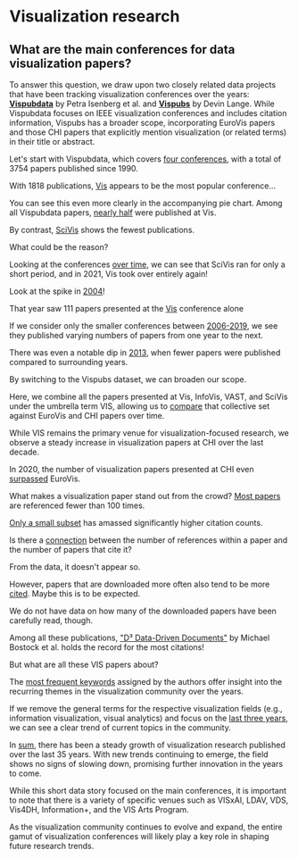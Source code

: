 # Visualization research

## What are the main conferences for data visualization papers?

To answer this question, we draw upon two closely related data projects that have been tracking visualization conferences over the years: **<a href="https://sites.google.com/site/vispubdata/home">Vispubdata</a>** by Petra Isenberg et al. and **<a href="https://vispubs.com/">Vispubs</a>** by Devin Lange. While Vispubdata focuses on IEEE visualization conferences and includes citation information, Vispubs has a broader scope, incorporating EuroVis papers and those CHI papers that explicitly mention visualization (or related terms) in their title or abstract.

Let's start with Vispubdata, which covers [four conferences](vis/#IEEEvis_countPerConf&col=%23FF00D3&yax=0;2000&line=&ann=&high=), with a total of 3754 papers published since 1990.


With 1818 publications, [Vis](vis/#IEEEvis_countPerConf&col=%23FF00D3&yax=0;2000&line=InfoVis;0.7;Vis;0.8;1898.1;0;1841.1;0&ann=VAST%3B0%3B1866.6%3B0%3B1818&high=Vis;1818) appears to be the most popular conference...


You can see this even more clearly in the accompanying pie chart. Among all Vispubdata papers, [nearly half](vis/#IEEEvis_countPerConf_pie&col=%23FF00D3&line=&ann=&high=) were published at Vis.


By contrast, [SciVis](vis/#IEEEvis_countPerConf_pie&col=%23FF00D3&line=&ann=&high=305;SciVis;305) shows the fewest publications. 

What could be the reason?


Looking at the conferences [over time](vis/#IEEEvis_overTime&col=%23FF00D3&yax=0;179.6&line=&ann=&high=), we can see that SciVis ran for only a short period, and in 2021, Vis took over entirely again!


Look at the spike in [2004](vis/#IEEEvis_overTime&col=%23FF00D3&yax=0;179.6&line=2001;0.8;2003;0.7;169.6;0;172.1;0&ann=2000%3B0.7%3B165.5%3B0%3B174&high=)!


That year saw 111 papers presented at the [Vis](vis/#IEEEvis_overTime&col=%23FF00D3&yax=0;180&line=2002;0.4;2004;0.4;130.5;0;114.9;0&ann=1999%3B0.9%3B130.3%3B0%3BVis%3A%20111&high=2004;111;Vis) conference alone


If we consider only the smaller conferences between [2006-2019](vis/#IEEEvis_smallerConf), we see they published varying numbers of papers from one year to the next.


There was even a notable dip in [2013](vis/#IEEEvis_smallerConf&col=%23FF00D3&yax=0;70&xax=2009;2017&line=2013;0;2013;0;0;0;70;0&ann=&high=2013;31;SciVis), when fewer papers were published compared to surrounding years.


By switching to the Vispubs dataset, we can broaden our scope. 

Here, we combine all the papers presented at Vis, InfoVis, VAST, and SciVis under the umbrella term VIS, allowing us to [compare](vis/#vispubs_overTime) that collective set against EuroVis and CHI papers over time.


While VIS remains the primary venue for visualization-focused research, we observe a steady increase in visualization papers at CHI over the last decade. 

In 2020, the number of visualization papers presented at CHI even [surpassed](vis/#vispubs_overTime&col=%23FF00D3&yax=0;180&xax=2006;2024&line=2019.98;0;2019.99;0;0;0;180;0&ann=&high=2019.94;56.56) EuroVis.


What makes a visualization paper stand out from the crowd? [Most papers](vis/#IEEEvis_citationHisto&col=%23FF00D3&yax=0;4000&line=&ann=&high=0%20%E2%80%93%20100;3532) are referenced fewer than 100 times.


[Only a small subset](vis/#IEEEvis_citationHisto&col=%23FF00D3&yax=0;209&line=0;0;2,0;0;2,0;0;2&ann=200%3B0.8%3B33.3%3B0%3B27%2C100%3B0.9%3B176%3B0%3B172&high=) has amassed significantly higher citation counts.


Is there a [connection](vis/#IEEEvis_citeAndCited) between the number of references within a paper and the number of papers that cite it?

From the data, it doesn't appear so.


However, papers that are downloaded more often also tend to be more [cited](vis/#IEEEvis_downloadsAndCited&col=%23FF00D3&yax=0;800&xax=0;15000&line=&ann=&high=). Maybe this is to be expected. 

We do not have data on how many of the downloaded papers have been carefully read, though.


Among all these publications, ["D³ Data-Driven Documents"](vis/#IEEEvis_downloadsAndCited&col=%23FF00D3&yax=0;2200&xax=0;27985.1&line=11523.36;0;10893.95;0;1745.6;0;2028.4;0&ann=11295.1%3B0%3B1644.3%3B0%3BD³%20Data-Driven%20Documents&high=10871;2061) by Michael Bostock et al. holds the record for the most citations!


But what are all these VIS papers about? 

The [most frequent keywords](vis/#vispubs_topKeywords&col=%23FF00D3&xax=0;260.4&line=&ann=&high=) assigned by the authors offer insight into the recurring themes in the visualization community over the years.


If we remove the general terms for the respective visualization fields (e.g., information visualization, visual analytics) and focus on the [last three years](vis/#vispubs_topKeywordsRecently), we can see a clear trend of current topics in the community.


In [sum](vis/#vispubs_overTimeSum&col=%2300F05E&yax=0;280&xax=1989.99;2024&line=&ann=&high=), there has been a steady growth of visualization research published over the last 35 years. With new trends continuing to emerge, the field shows no signs of slowing down, promising further innovation in the years to come.

While this short data story focused on the main conferences, it is important to note that there is a variety of specific venues such as VISxAI, LDAV, VDS, Vis4DH, Information+, and the VIS Arts Program.

As the visualization community continues to evolve and expand, the entire gamut of visualization conferences will likely play a key role in shaping future research trends.
